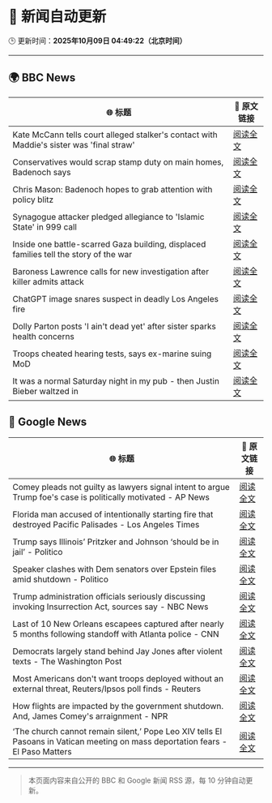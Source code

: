 # 🧠 新闻自动更新

🕒 更新时间：**2025年10月09日 04:49:22（北京时间）**

---

## 🌍 BBC News

| 🌐 标题 | 🔗 原文链接 |
|--------|-------------|
| Kate McCann tells court alleged stalker's contact with Maddie's sister was 'final straw' | [阅读全文](https://www.bbc.com/news/articles/cnvr0723np8o?at_medium=RSS&at_campaign=rss) |
| Conservatives would scrap stamp duty on main homes, Badenoch says | [阅读全文](https://www.bbc.com/news/articles/c20zv94ldpko?at_medium=RSS&at_campaign=rss) |
| Chris Mason: Badenoch hopes to grab attention with policy blitz | [阅读全文](https://www.bbc.com/news/articles/cwywrpelp7jo?at_medium=RSS&at_campaign=rss) |
| Synagogue attacker pledged allegiance to 'Islamic State' in 999 call | [阅读全文](https://www.bbc.com/news/articles/c3drj0dxmr9o?at_medium=RSS&at_campaign=rss) |
| Inside one battle-scarred Gaza building, displaced families tell the story of the war | [阅读全文](https://www.bbc.com/news/articles/cy4jz7l7qv8o?at_medium=RSS&at_campaign=rss) |
| Baroness Lawrence calls for new investigation after killer admits attack | [阅读全文](https://www.bbc.com/news/articles/c4gj17q2jqgo?at_medium=RSS&at_campaign=rss) |
| ChatGPT image snares suspect in deadly Los Angeles fire | [阅读全文](https://www.bbc.com/news/articles/c8exz5yg14ko?at_medium=RSS&at_campaign=rss) |
| Dolly Parton posts 'I ain't dead yet' after sister sparks health concerns | [阅读全文](https://www.bbc.com/news/articles/cjd1m3y00dxo?at_medium=RSS&at_campaign=rss) |
| Troops cheated hearing tests, says ex-marine suing MoD | [阅读全文](https://www.bbc.com/news/articles/cvgnrk2jz0no?at_medium=RSS&at_campaign=rss) |
| It was a normal Saturday night in my pub - then Justin Bieber waltzed in | [阅读全文](https://www.bbc.com/news/articles/cjw7554z85eo?at_medium=RSS&at_campaign=rss) |

## 📰 Google News

| 🌐 标题 | 🔗 原文链接 |
|--------|-------------|
| Comey pleads not guilty as lawyers signal intent to argue Trump foe's case is politically motivated - AP News | [阅读全文](https://news.google.com/rss/articles/CBMitAFBVV95cUxOS1ExZTJydXNqZkRnZ3hZdkY2QUFRd2Z4M3puTW93dUpQWm9ucDZMTzc3cnNCMnN0anRsM3BCZnJCbXE5SDZkdkFORktFVm1qbjI4bTJxejJ5NEdCUmlWSWFidVFJVXY4TjlLcWtjT1lndzZRUXV6TGpUQlI0UmdWLUVyRzNpcnpHYzdkbWRCajZZZUJZREJlek1Lb1ZfUDZMOFVjS3Y0NGRiRUFFMkVIV010bm4?oc=5) |
| Florida man accused of intentionally starting fire that destroyed Pacific Palisades - Los Angeles Times | [阅读全文](https://news.google.com/rss/articles/CBMifkFVX3lxTE5oTTdEZTZMdFdNSGE3ZGUyYnlXcXlIckRycEgtdFJxVVpFbzZhUktDaEdxQ3RLYnBhQ0dLMVY5Q2diTGQ2LXRnSzYwU2lIREVsZFZuYkppWVUyVVRJRU9wTHIweDliWndXcFdMc3p5VWxvaFhuandqOFNTTjRDQQ?oc=5) |
| Trump says Illinois’ Pritzker and Johnson ‘should be in jail’ - Politico | [阅读全文](https://news.google.com/rss/articles/CBMikwFBVV95cUxNRUo0S1pwMTE3SGlFQjVmY2ZacVJYakFMV1RTVjJxYUNiWUdKZTYyWm00RkNsZjJNN3d4WGZ1TlhLMEN4QXNqQ3dCb3AtRHZPY3B3VEszU2t2dEg1WWxhbHJtMEtjS2pYWjYxNFRveEE2SlUtMndZMDdZUk1tQnRYeWdRUGRVbjVKRHYtai1UVXY0WXc?oc=5) |
| Speaker clashes with Dem senators over Epstein files amid shutdown - Politico | [阅读全文](https://news.google.com/rss/articles/CBMikwFBVV95cUxPYkJ0THRNN0RYdXNpbnh4OWpHUU1kMW1EMExSWUhqS0dMMy10a2c0VE93bmhldGVoM29BWDBsdTJLMHoyTTZ0a29GRFhjS2FvV0dtcnozNS11QlFPQjlmZmNqZ0RhLWlIWG50cE9NUER3eG1MRjJ4Nkx1Njk1SHlac1pVWVF2TEtyX3lEbmlrTXdsaHc?oc=5) |
| Trump administration officials seriously discussing invoking Insurrection Act, sources say - NBC News | [阅读全文](https://news.google.com/rss/articles/CBMixwFBVV95cUxNeVV2R182bW52RHdZNU1mMzVhenJKOFYwXzVvZW1XX21CYVFETzJKQlJBX3I2eWV6WWplZE9aX1N1bDRIUXlkRXZPM21JWkNGcXdUYldDUEdFdjdVOGdvaDNUSm1vcHFaUW1jTDhyVnNEdjFrYTZxZENwUUFjeVBEQjdrZnM3VkNNUVRXT1ppNFV5N1JGUk8tcGJnS0pPeHBTN29OVGFPSzNiQjUxQlVfUW15aE01V1lmVk1MS1JEUTNNbjEwakc40gFWQVVfeXFMTVI4VUUxbnZPVUFMWHJYU3pZbVhDaGI1V3ZSRE5kYVgxRXpDWlFvVThUM09GYXdCc3AtVU5zTHp4c2tBZ1YyQzVvUGdpN3MzVEYzUlA2NWc?oc=5) |
| Last of 10 New Orleans escapees captured after nearly 5 months following standoff with Atlanta police - CNN | [阅读全文](https://news.google.com/rss/articles/CBMigAFBVV95cUxQMzBYQ0VsTTBRYkc1YXBiVWNST1dxSGkxNDktR3J4R3drb2QtYTdoUmFkbzZwdFlHcWdqb0tvdG13M3pncTVNWmZ1c0JCV0xLRXFSVmdtSXJzQVBMVTAxNUtZWWw5a2JRTk1mbG1wUlhGcHE1emJPbHJiMmRrUzFWSw?oc=5) |
| Democrats largely stand behind Jay Jones after violent texts - The Washington Post | [阅读全文](https://news.google.com/rss/articles/CBMinwFBVV95cUxQMU9ORG9DYVl6MUoycUxWNkk1Zkc3WnBGc05tNDBtZnBNQVMzYVR1TUhveTIzTG1xUDlacWt5RUo1VUI5b1ZxdjRDT2gwVmxOZWx0ZGRHOGs2eTZqOWMxd1BRUGRHazZ0VUZjaERtUk5ERTd1U0xvWUxmXzgycUt0QnhNMlBkODNkOG9PR1FHNGdzN3VGQnRINURmbTRxT00?oc=5) |
| Most Americans don't want troops deployed without an external threat, Reuters/Ipsos poll finds - Reuters | [阅读全文](https://news.google.com/rss/articles/CBMiwwFBVV95cUxONGlVZ1VRbUZOQ3NDT1ROSm5xSjUyOUdnYkJwcGxrOTFydDRWMU5pMl9nRzBPOU80dWxOSjlJOVRDS1FtXzNOWkl1V25CV0J3N0VrTm82UU1McXRmVVFkSW1CQnVqSV9rRy16STJheXFsZ3E4VlVESzVhR3VyYzVkd3NpNVJTMGp2V1Qxc3ZMYUNsUzFYUDNjcTlIN21tWThpS3AyV3ZzbTl1U0IyVnI2Z2VfMVVveURER2Q1Q01GQi05STg?oc=5) |
| How flights are impacted by the government shutdown. And, James Comey's arraignment - NPR | [阅读全文](https://news.google.com/rss/articles/CBMiswFBVV95cUxPNFRPZTJmMDRsZHJZUEdHOXV2dWMtdlhhaEdjd25yRmFSY1pQak9LSURuUlFreHQ0ck4zb25BRkNhNGxaUV94ZHllYnUyMWR2Rkw1LWFOWTZCTEQ4UF9VRjFCb2Zzenp1SDZpZHZvcTdiQnBiSlQ0UENONXgzdUVfemJJVkV6d1RxdGhJdG9VV2R5ejRCZzJfS0ZOTU9pV1Foa2JRSzBhUDkwSDFnc1NYUUhQRQ?oc=5) |
| ‘The church cannot remain silent,’ Pope Leo XIV tells El Pasoans in Vatican meeting on mass deportation fears - El Paso Matters | [阅读全文](https://news.google.com/rss/articles/CBMirwFBVV95cUxNZTk1Q1Vmdzk4VHYyYmxiVVVHM21WN3NocTNfNkpVVVVpWTJyeGhRdE9xQVpmVFNlbzlHQWxvd0o3VFBKTWVmSGJ6ZnlyZEhjS3I3QmVyNWdJNDhYbEVYUnNVNGpKd2dPSURSWW56UTFUdHMtdkVhYWFIeFozSHROb2V2WGhWdERlWGMxZWdWWFVfRk5LLTlkQS1GSlNVcTU0YmJxZnZ1YjVFT1BkTHRR?oc=5) |

---
> 本页面内容来自公开的 BBC 和 Google 新闻 RSS 源，每 10 分钟自动更新。